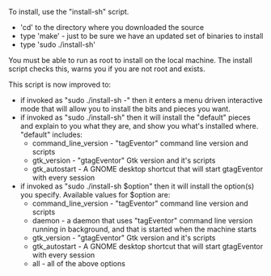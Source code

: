 To install, use the "install-sh" script.

  * 'cd' to the directory where you downloaded the source
  * type 'make' - just to be sure we have an updated set of binaries to install
  * type 'sudo ./install-sh'

You must be able to run as root to install on the local machine.
The install script checks this, warns you if you are not root and exists.

This script is now improved to:
  * if invoked as "sudo ./install-sh -" then it enters a menu driven interactive mode that will allow you to install the bits and pieces you want.
  * if invoked as "sudo ./install-sh" then it will install the "default" pieces and explain to you what they are, and show you what's installed where. "default" includes:
    * command\_line\_version - "tagEventor" command line version and scripts
    * gtk\_version - "gtagEventor" Gtk version and it's scripts
    * gtk\_autostart - A GNOME desktop shortcut that will start gtagEventor with every session
  * if invoked as "sudo ./install-sh $option" then it will install the option(s) you specify. Available values for $option are:
    * command\_line\_version - "tagEventor" command line version and scripts
    * daemon - a daemon that uses "tagEventor" command line version running in background, and that is started when the machine starts
    * gtk\_version - "gtagEventor" Gtk version and it's scripts
    * gtk\_autostart - A GNOME desktop shortcut that will start gtagEventor with every session
    * all - all of the above options
